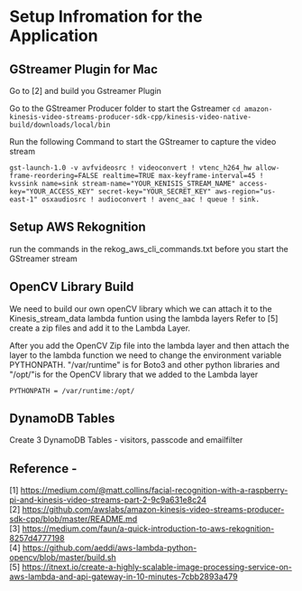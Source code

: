 # Setup Infromation for the Application

## GStreamer Plugin for  Mac 
Go to [2] and build you Gstreamer Plugin 

Go to the GStreamer Producer folder to start the Gstreamer
`cd amazon-kinesis-video-streams-producer-sdk-cpp/kinesis-video-native-build/downloads/local/bin`

Run the following Command to start the GStreamer to capture the video stream 

`gst-launch-1.0 -v avfvideosrc ! videoconvert ! vtenc_h264_hw allow-frame-reordering=FALSE realtime=TRUE max-keyframe-interval=45 ! kvssink name=sink stream-name="YOUR_KENISIS_STREAM_NAME" access-key="YOUR_ACCESS_KEY" secret-key="YOUR_SECRET_KEY" aws-region="us-east-1" osxaudiosrc ! audioconvert ! avenc_aac ! queue ! sink.`

## Setup AWS Rekognition 
run the commands in the rekog_aws_cli_commands.txt before you start the GStreamer stream

## OpenCV Library Build
We need to build our own openCV library which we can attach it to the Kinesis_stream_data lambda funtion using the lambda layers 
Refer to [5] create a zip files and add it to the Lambda Layer.

After you add the OpenCV Zip file into the lambda layer and then attach the layer to the lambda function we need to change the environment variable PYTHONPATH. "/var/runtime" is for Boto3 and other python libraries and "/opt/"is for the OpenCV library that we added to the Lambda layer 

`PYTHONPATH = /var/runtime:/opt/`

## DynamoDB Tables 
Create 3 DynamoDB Tables - visitors, passcode and emailfilter

## Reference - 
[1] https://medium.com/@matt.collins/facial-recognition-with-a-raspberry-pi-and-kinesis-video-streams-part-2-9c9a631e8c24  
[2] https://github.com/awslabs/amazon-kinesis-video-streams-producer-sdk-cpp/blob/master/README.md  
[3] https://medium.com/faun/a-quick-introduction-to-aws-rekognition-8257d4777198  
[4] https://github.com/aeddi/aws-lambda-python-opencv/blob/master/build.sh  
[5] https://itnext.io/create-a-highly-scalable-image-processing-service-on-aws-lambda-and-api-gateway-in-10-minutes-7cbb2893a479  
